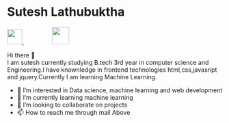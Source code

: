 # **Sutesh Lathubuktha**
<a href="https://www.linkedin.com/in/sutesh-latchubuktha-87816b162/"><img src="https://cdn-icons-png.flaticon.com/512/174/174857.png" height="35">
</a>&nbsp;&nbsp;&nbsp;
<a href="mailto:lsutesh01@gmail.com" style="margin-left:50px"><img src="https://cdn-icons-png.flaticon.com/512/732/732200.png" width = "40" >
</a>  

Hi there 👋  
I am sutesh currently studying B.tech 3rd year in computer science and Engineering.I have knownledge in frontend technologies html,css,javasript and jquery.Currently I am learning Machine Learning.

- 👀 I’m interested in Data science, machine learning and web development
- 🌱 I’m currently learning machine learning
- 💞️ I’m looking to collaborate on projects
- 📫 How to reach me through mail Above

<!---
sutesh-latchubuktha/sutesh-latchubuktha is a ✨ special ✨ repository because its `README.md` (this file) appears on your GitHub profile.
You can click the Preview link to take a look at your changes.
--->
